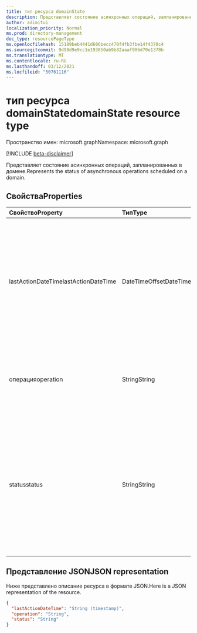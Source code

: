 ```yaml
---
title: тип ресурса domainState
description: Представляет состояние асинхронных операций, запланированных в домене.
author: adimitui
localization_priority: Normal
ms.prod: directory-management
doc_type: resourcePageType
ms.openlocfilehash: 15189beb4441d606becc470f4fb3fbe14f4370c4
ms.sourcegitcommit: 9d98d9e9cc1e193850ab9b82aaaf906d70e1378b
ms.translationtype: MT
ms.contentlocale: ru-RU
ms.lasthandoff: 03/12/2021
ms.locfileid: "50761116"
---
```

# <a name="domainstate-resource-type"></a><span data-ttu-id="5ffcd-103">тип ресурса domainState</span><span class="sxs-lookup"><span data-stu-id="5ffcd-103">domainState resource type</span></span>

<span data-ttu-id="5ffcd-104">Пространство имен: microsoft.graph</span><span class="sxs-lookup"><span data-stu-id="5ffcd-104">Namespace: microsoft.graph</span></span>

[!INCLUDE [beta-disclaimer](../../includes/beta-disclaimer.md)]

<span data-ttu-id="5ffcd-105">Представляет состояние асинхронных операций, запланированных в домене.</span><span class="sxs-lookup"><span data-stu-id="5ffcd-105">Represents the status of asynchronous operations scheduled on a domain.</span></span>

## <a name="properties"></a><span data-ttu-id="5ffcd-106">Свойства</span><span class="sxs-lookup"><span data-stu-id="5ffcd-106">Properties</span></span>

| <span data-ttu-id="5ffcd-107">Свойство</span><span class="sxs-lookup"><span data-stu-id="5ffcd-107">Property</span></span>   | <span data-ttu-id="5ffcd-108">Тип</span><span class="sxs-lookup"><span data-stu-id="5ffcd-108">Type</span></span> | <span data-ttu-id="5ffcd-109">Описание</span><span class="sxs-lookup"><span data-stu-id="5ffcd-109">Description</span></span> |
|:---------------|:--------|:----------|
| <span data-ttu-id="5ffcd-110">lastActionDateTime</span><span class="sxs-lookup"><span data-stu-id="5ffcd-110">lastActionDateTime</span></span> | <span data-ttu-id="5ffcd-111">DateTimeOffset</span><span class="sxs-lookup"><span data-stu-id="5ffcd-111">DateTimeOffset</span></span> | <span data-ttu-id="5ffcd-112">Timestamp для последнего действия.</span><span class="sxs-lookup"><span data-stu-id="5ffcd-112">Timestamp for when the last activity occurred.</span></span> <span data-ttu-id="5ffcd-113">Значение обновляется, когда запланирована операция, начинается асинхронная задача и когда операция завершается.</span><span class="sxs-lookup"><span data-stu-id="5ffcd-113">The value is updated when an operation is scheduled, the asynchronous task starts, and when the operation completes.</span></span> |
| <span data-ttu-id="5ffcd-114">операция</span><span class="sxs-lookup"><span data-stu-id="5ffcd-114">operation</span></span> | <span data-ttu-id="5ffcd-115">String</span><span class="sxs-lookup"><span data-stu-id="5ffcd-115">String</span></span> | <span data-ttu-id="5ffcd-116">Тип асинхронной операции.</span><span class="sxs-lookup"><span data-stu-id="5ffcd-116">Type of asynchronous operation.</span></span> <span data-ttu-id="5ffcd-117">Значения могут быть *ForceDelete или* *Проверка*</span><span class="sxs-lookup"><span data-stu-id="5ffcd-117">The values can be *ForceDelete* or *Verification*</span></span> |
| <span data-ttu-id="5ffcd-118">status</span><span class="sxs-lookup"><span data-stu-id="5ffcd-118">status</span></span> | <span data-ttu-id="5ffcd-119">String</span><span class="sxs-lookup"><span data-stu-id="5ffcd-119">String</span></span> | <span data-ttu-id="5ffcd-120">Текущее состояние операции.</span><span class="sxs-lookup"><span data-stu-id="5ffcd-120">Current status of the operation.</span></span> <br> <span data-ttu-id="5ffcd-121">*Запланированный* . Операция была запланирована, но не началась.</span><span class="sxs-lookup"><span data-stu-id="5ffcd-121">*Scheduled* - Operation has been scheduled but has not started.</span></span> <br> <span data-ttu-id="5ffcd-122">*InProgress* — задача запущена и находится в процессе выполнения.</span><span class="sxs-lookup"><span data-stu-id="5ffcd-122">*InProgress* - Task has started and is in progress.</span></span> <br> <span data-ttu-id="5ffcd-123">*Failed* - Operation has failed.</span><span class="sxs-lookup"><span data-stu-id="5ffcd-123">*Failed* - Operation has failed.</span></span> |

## <a name="json-representation"></a><span data-ttu-id="5ffcd-124">Представление JSON</span><span class="sxs-lookup"><span data-stu-id="5ffcd-124">JSON representation</span></span>
<span data-ttu-id="5ffcd-125">Ниже представлено описание ресурса в формате JSON.</span><span class="sxs-lookup"><span data-stu-id="5ffcd-125">Here is a JSON representation of the resource.</span></span>

<!-- {
  "blockType": "resource",
  "optionalProperties": [

  ],
  "@odata.type": "microsoft.graph.domainState"
}-->

```json
{
  "lastActionDateTime": "String (timestamp)",
  "operation": "String",
  "status": "String"
}

```

<!-- uuid: 8fcb5dbc-d5aa-4681-8e31-b001d5168d79
2015-10-25 14:57:30 UTC -->
<!--
{
  "type": "#page.annotation",
  "description": "domainState resource",
  "keywords": "",
  "section": "documentation",
  "tocPath": "",
  "suppressions": []
}
-->


